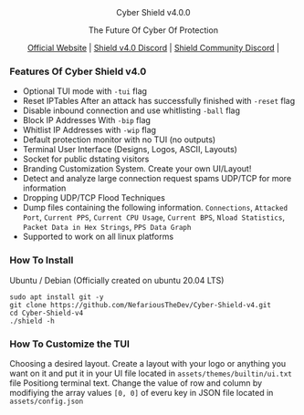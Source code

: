 <div align="center"<
<h1>Cyber Shield v4.0.0</h1>
<p>The Future Of Cyber Of Protection</p>
</div>
<div align="center">

[Official Website](https://cybershield.shop/) |
[Shield v4.0 Discord](https://discord.gg/Aj8CYnx79V) |
[Shield Community Discord](https://discord.gg/CyberShield) |


</div>

### Features Of Cyber Shield v4.0

- Optional TUI mode with ``-tui`` flag
- Reset IPTables After an attack has successfully finished with ``-reset`` flag
- Disable inbound connection and use whitlisting ``-ball`` flag
- Block IP Addresses With ``-bip`` flag
- Whitlist IP Addresses with ``-wip`` flag
- Default protection monitor with no TUI (no outputs)
- Terminal User Interface (Designs, Logos, ASCII, Layouts)
- Socket for public dstating visitors
- Branding Customization System. Create your own UI/Layout!
- Detect and analyze large connection request spams UDP/TCP for more information
- Dropping UDP/TCP Flood Techniques
- Dump files containing the following information. ``Connections``, ``Attacked Port``, ``Current PPS``, ``Current CPU Usage``, ``Current BPS``, ``Nload Statistics``, ``Packet Data in Hex Strings``, ``PPS Data Graph``
- Supported to work on all linux platforms

### How To Install
Ubuntu / Debian (Officially created on ubuntu 20.04 LTS)
```
sudo apt install git -y
git clone https://github.com/NefariousTheDev/Cyber-Shield-v4.git
cd Cyber-Shield-v4
./shield -h
```

### How To Customize the TUI
Choosing a desired layout. Create a layout with your logo or anything you want on it and put it in your UI file located in ``assets/themes/builtin/ui.txt`` file
Positiong terminal text. Change the value of row and column by modifiying the array values ``[0, 0]`` of everu key in JSON file located in ``assets/config.json``